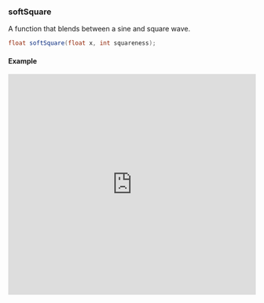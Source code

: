 ### softSquare
A function that blends between a sine and square wave.

```glsl
float softSquare(float x, int squareness);
```

#### Example
<iframe width="100%" height="450px" src="https://shaderpark.com/sculpture/-LeUDZ8yETDhURopcDBz?example=true&embed=true" frameborder="0"></iframe>